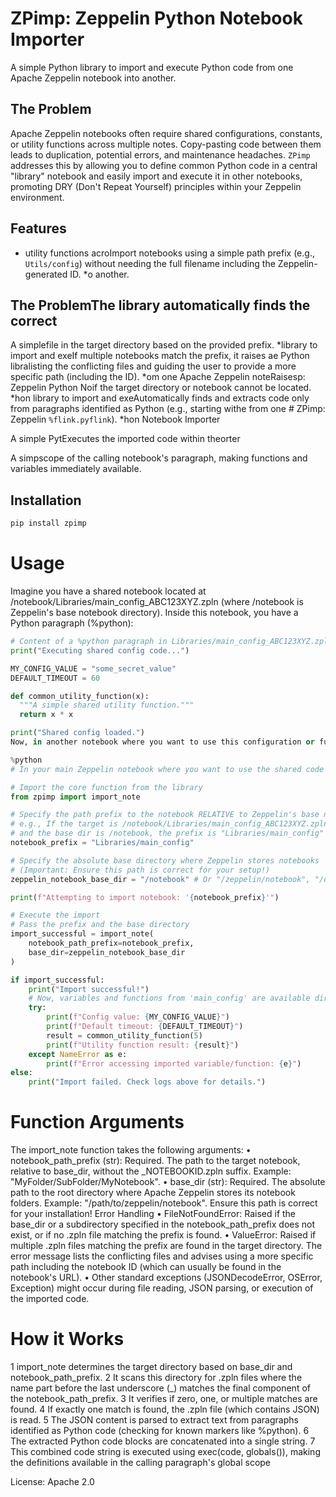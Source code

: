 # ZPimp: Zeppelin Python Notebook Importer

A simple Python library to import and execute Python code from one Apache Zeppelin notebook into another.

## The Problem

Apache Zeppelin notebooks often require shared configurations, constants, or utility functions across multiple notes. Copy-pasting code between them leads to duplication, potential errors, and maintenance headaches. `ZPimp` addresses this by allowing you to define common Python code in a central "library" notebook and easily import and execute it in other notebooks, promoting DRY (Don't Repeat Yourself) principles within your Zeppelin environment.

## Features

* utility functions acroImport notebooks using a simple path prefix (e.g., `Utils/config`) without needing the full filename including the Zeppelin-generated ID.
*o another.

## The ProblemThe library automatically finds the correct
A simplefile in the target directory based on the provided prefix.
*library to import and exeIf multiple notebooks match the prefix, it raises ae Python libralisting the conflicting files and guiding the user to provide a more specific path (including the ID).
*om one Apache Zeppelin noteRaisesp: Zeppelin Python Noif the target directory or notebook cannot be located.
*hon library to import and exeAutomatically finds and extracts code only from paragraphs identified as Python (e.g., starting withe from one # ZPimp: Zeppelin  `%flink.pyflink`).
*hon Notebook Importer

A simple PytExecutes the imported code within theorter

A simpscope of the calling notebook's paragraph, making functions and variables immediately available.

## Installation

```bash
pip install zpimp
```

# Usage
Imagine you have a shared notebook located at /notebook/Libraries/main_config_ABC123XYZ.zpln (where /notebook is Zeppelin's base notebook directory). Inside this notebook, you have a Python paragraph (%python):

```python
# Content of a %python paragraph in Libraries/main_config_ABC123XYZ.zpln
print("Executing shared config code...")

MY_CONFIG_VALUE = "some_secret_value"
DEFAULT_TIMEOUT = 60

def common_utility_function(x):
  """A simple shared utility function."""
  return x * x

print("Shared config loaded.")
Now, in another notebook where you want to use this configuration or function:
```


```python
%python
# In your main Zeppelin notebook where you want to use the shared code

# Import the core function from the library
from zpimp import import_note

# Specify the path prefix to the notebook RELATIVE to Zeppelin's base notebook directory
# e.g., If the target is /notebook/Libraries/main_config_ABC123XYZ.zpln
# and the base dir is /notebook, the prefix is "Libraries/main_config"
notebook_prefix = "Libraries/main_config"

# Specify the absolute base directory where Zeppelin stores notebooks
# (Important: Ensure this path is correct for your setup!)
zeppelin_notebook_base_dir = "/notebook" # Or "/zeppelin/notebook", "/opt/zeppelin/notebook", etc.

print(f"Attempting to import notebook: '{notebook_prefix}'")

# Execute the import
# Pass the prefix and the base directory
import_successful = import_note(
    notebook_path_prefix=notebook_prefix,
    base_dir=zeppelin_notebook_base_dir
)

if import_successful:
    print("Import successful!")
    # Now, variables and functions from 'main_config' are available directly
    try:
        print(f"Config value: {MY_CONFIG_VALUE}")
        print(f"Default timeout: {DEFAULT_TIMEOUT}")
        result = common_utility_function(5)
        print(f"Utility function result: {result}")
    except NameError as e:
        print(f"Error accessing imported variable/function: {e}")
else:
    print("Import failed. Check logs above for details.")
```

# Function Arguments
The import_note function takes the following arguments:
 • notebook_path_prefix (str): Required. The path to the target notebook, relative to base_dir, without the _NOTEBOOKID.zpln suffix. Example: "MyFolder/SubFolder/MyNotebook".
 • base_dir (str): Required. The absolute path to the root directory where Apache Zeppelin stores its notebook folders.
Example: "/path/to/zeppelin/notebook". Ensure this path is correct for your installation!
Error Handling
 • FileNotFoundError: Raised if the base_dir or a subdirectory specified in the notebook_path_prefix does not exist, or if no .zpln file matching the prefix is found.
 • ValueError: Raised if multiple .zpln files matching the prefix are found in the target directory. The error message lists the conflicting files and advises using a more specific path including the notebook ID (which can usually be found in the notebook's URL).
 • Other standard exceptions (JSONDecodeError, OSError, Exception) might occur during file reading, JSON parsing, or execution of the imported code.

# How it Works
 1 import_note determines the target directory based on base_dir and notebook_path_prefix.
 2 It scans this directory for .zpln files where the name part before the last underscore (_) matches the final component of the notebook_path_prefix.
 3 It verifies if zero, one, or multiple matches are found.
 4 If exactly one match is found, the .zpln file (which contains JSON) is read.
 5 The JSON content is parsed to extract text from paragraphs identified as Python code (checking for known markers like %python).
 6 The extracted Python code blocks are concatenated into a single string.
 7 This combined code string is executed using exec(code, globals()), making the definitions available in the calling paragraph's global scope

 License: Apache 2.0
